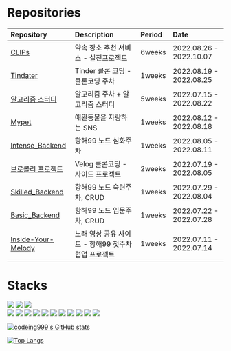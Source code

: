 # Repositories
| Repository                                                               |  Description                   | Period    | Date | 
| :----------------------------------------------------------------------- | :----------------------------- | :-------- | :----|
| [CLIPs](https://github.com/codeing999/CLIPs-backend) | 약속 장소 추천 서비스 - 실전프로젝트                 | 6weeks | 2022.08.26 - 2022.10.07 |
| [Tindater](https://github.com/TinDater/TinDater-backend) | Tinder 클론 코딩 - 클론코딩 주차                | 1weeks | 2022.08.19 - 2022.08.25 |
| [알고리즘 스터디](https://github.com/codeing999/hanghae-algorithm-study) | 알고리즘 주차 + 알고리즘 스터디  | 5weeks | 2022.07.15 - 2022.08.22 |
| [Mypet](https://github.com/my-pet-hh99/mypet-back) | 애완동물을 자랑하는 SNS                               | 1weeks | 2022.08.12 - 2022.08.18 | 
| [Intense_Backend](https://github.com/codeing999/intense_backend) | 항해99 노드 심화주차                    | 1weeks | 2022.08.05 - 2022.08.11 |
| [브로콜리 프로젝트](https://github.com/Broccoli-Velog/Broccoli-Backend)  | Velog 클론코딩 - 사이드 프로젝트  | 2weeks | 2022.07.19 - 2022.08.05 |
| [Skilled_Backend](https://github.com/codeing999/skilled_backend) | 항해99 노드 숙련주차, CRUD              | 1weeks | 2022.07.29 - 2022.08.04 |
| [Basic_Backend](https://github.com/codeing999/basic_backend) | 항해99 노드 입문주차, CRUD                  | 1weeks | 2022.07.22 - 2022.07.28 |
| [Inside-Your-Melody](https://github.com/codeing999/Inside-Your-Melody) | 노래 영상 공유 사이트 - 항해99 첫주차 협업 프로젝트 | 1weeks | 2022.07.11 - 2022.07.14 |

# Stacks  
<!-- https://simpleicons.org/
<img src="https://img.shields.io/badge/github action-2088FF?style=flat&logo=GitHub Actions&logoColor=white">
<img src="https://img.shields.io/badge/express-2088FF?style=flat&logo=express&logoColor=white">
 <img src="https://img.shields.io/badge/node.js-339933?style=for-the-badge&logo=Node.js&logoColor=white">
-->
<div>
  <img src="https://img.shields.io/badge/javascript-F7DF1E?style=flat&logo=javascript&logoColor=black"> 
  <img src="https://img.shields.io/badge/express-000000?style=flat&logo=express&logoColor=white">
  <img src="https://img.shields.io/badge/-Node.js-%23339933?style=flat&logo=Node.js&logoColor=black">
  <br>
  <img src="https://img.shields.io/badge/github-181717?style=flat&logo=github&logoColor=white">
  <img src="https://img.shields.io/badge/git-F05032?style=flat&logo=git&logoColor=white">
  <img src="https://img.shields.io/badge/-.ENV-%23ECD53F?style=flat&logo=.ENV&logoColor=black">
  <img src="https://img.shields.io/badge/puppeteer-40B5A4?style=flat&logo=puppeteer&logoColor=black">
  <img src="https://img.shields.io/badge/EC2-FF9900?style=flat&logo=AMAZONE EC2&logoColor=white">
  <img src="https://img.shields.io/badge/express-000000?style=flat&logo=express&logoColor=white">
  <img src="https://img.shields.io/badge/express-000000?style=flat&logo=express&logoColor=white">
  <img src="https://img.shields.io/badge/express-000000?style=flat&logo=express&logoColor=white">
  <img src="https://img.shields.io/badge/express-000000?style=flat&logo=express&logoColor=white">
  <img src="https://img.shields.io/badge/express-000000?style=flat&logo=express&logoColor=white">
  <img src="https://img.shields.io/badge/express-000000?style=flat&logo=express&logoColor=white">



</div> 

[![codeing999's GitHub stats](https://github-readme-stats.vercel.app/api?username=Codeing999&show_icons=true&theme=cobalt)](https://github.com/Codeing999/github-readme-stats)

[![Top Langs](https://github-readme-stats.vercel.app/api/top-langs/?username=codeing999)](https://github.com/codeing999/github-readme-stats)






